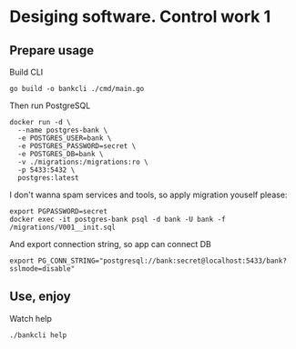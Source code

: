 # Desiging software. Control work 1

## Prepare usage
Build CLI
```shell
go build -o bankcli ./cmd/main.go
```
Then run PostgreSQL
```shell
docker run -d \
  --name postgres-bank \
  -e POSTGRES_USER=bank \
  -e POSTGRES_PASSWORD=secret \
  -e POSTGRES_DB=bank \
  -v ./migrations:/migrations:ro \
  -p 5433:5432 \
  postgres:latest
```
I don't wanna spam services and tools, so apply migration youself please:
```shell
export PGPASSWORD=secret
docker exec -it postgres-bank psql -d bank -U bank -f /migrations/V001__init.sql
```
And export connection string, so app can connect DB
```shell
export PG_CONN_STRING="postgresql://bank:secret@localhost:5433/bank?sslmode=disable"
```
## Use, enjoy
Watch help
```shell
./bankcli help
```